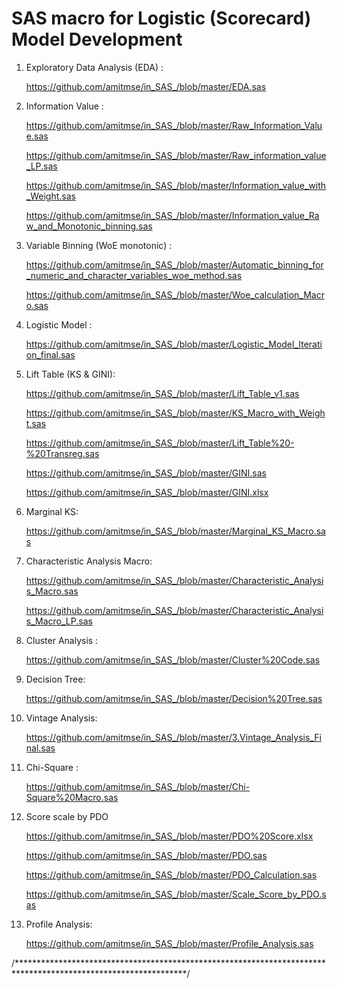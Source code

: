 # SAS macro for Logistic (Scorecard) Model Development

1. Exploratory Data Analysis (EDA) : 
      
      https://github.com/amitmse/in_SAS_/blob/master/EDA.sas

2. Information Value :    

      https://github.com/amitmse/in_SAS_/blob/master/Raw_Information_Value.sas

      https://github.com/amitmse/in_SAS_/blob/master/Raw_information_value_LP.sas

      https://github.com/amitmse/in_SAS_/blob/master/Information_value_with_Weight.sas

      https://github.com/amitmse/in_SAS_/blob/master/Information_value_Raw_and_Monotonic_binning.sas

3. Variable Binning (WoE monotonic) :

      https://github.com/amitmse/in_SAS_/blob/master/Automatic_binning_for_numeric_and_character_variables_woe_method.sas

      https://github.com/amitmse/in_SAS_/blob/master/Woe_calculation_Macro.sas


4. Logistic Model :

      https://github.com/amitmse/in_SAS_/blob/master/Logistic_Model_Iteration_final.sas

5. Lift Table (KS & GINI):

      https://github.com/amitmse/in_SAS_/blob/master/Lift_Table_v1.sas

      https://github.com/amitmse/in_SAS_/blob/master/KS_Macro_with_Weight.sas

      https://github.com/amitmse/in_SAS_/blob/master/Lift_Table%20-%20Transreg.sas
      
      https://github.com/amitmse/in_SAS_/blob/master/GINI.sas

      https://github.com/amitmse/in_SAS_/blob/master/GINI.xlsx

6. Marginal KS:

      https://github.com/amitmse/in_SAS_/blob/master/Marginal_KS_Macro.sas

7. Characteristic Analysis Macro:

      https://github.com/amitmse/in_SAS_/blob/master/Characteristic_Analysis_Macro.sas

      https://github.com/amitmse/in_SAS_/blob/master/Characteristic_Analysis_Macro_LP.sas

8. Cluster Analysis : 

      https://github.com/amitmse/in_SAS_/blob/master/Cluster%20Code.sas

9. Decision Tree:

      https://github.com/amitmse/in_SAS_/blob/master/Decision%20Tree.sas

10. Vintage Analysis:

      https://github.com/amitmse/in_SAS_/blob/master/3.Vintage_Analysis_Final.sas

11. Chi-Square :

      https://github.com/amitmse/in_SAS_/blob/master/Chi-Square%20Macro.sas

12. Score scale by PDO

      https://github.com/amitmse/in_SAS_/blob/master/PDO%20Score.xlsx

      https://github.com/amitmse/in_SAS_/blob/master/PDO.sas

      https://github.com/amitmse/in_SAS_/blob/master/PDO_Calculation.sas

      https://github.com/amitmse/in_SAS_/blob/master/Scale_Score_by_PDO.sas

13. Profile Analysis:

      https://github.com/amitmse/in_SAS_/blob/master/Profile_Analysis.sas


/***************************************************************************************************************/
